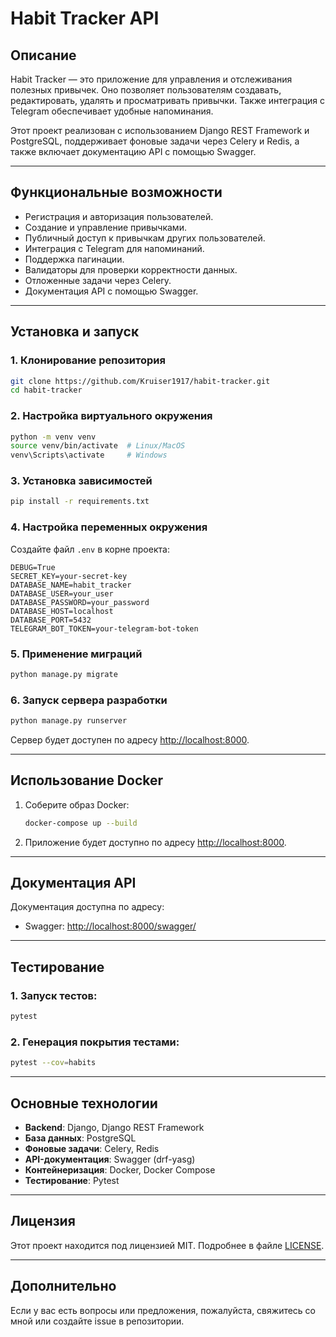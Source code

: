 
# **Habit Tracker API**

## Описание

Habit Tracker — это приложение для управления и отслеживания полезных привычек. Оно позволяет пользователям создавать, редактировать, удалять и просматривать привычки. Также интеграция с Telegram обеспечивает удобные напоминания.

Этот проект реализован с использованием Django REST Framework и PostgreSQL, поддерживает фоновые задачи через Celery и Redis, а также включает документацию API с помощью Swagger.

---

## Функциональные возможности

- Регистрация и авторизация пользователей.
- Создание и управление привычками.
- Публичный доступ к привычкам других пользователей.
- Интеграция с Telegram для напоминаний.
- Поддержка пагинации.
- Валидаторы для проверки корректности данных.
- Отложенные задачи через Celery.
- Документация API с помощью Swagger.

---

## Установка и запуск

### 1. Клонирование репозитория

```bash
git clone https://github.com/Kruiser1917/habit-tracker.git
cd habit-tracker
```

### 2. Настройка виртуального окружения

```bash
python -m venv venv
source venv/bin/activate  # Linux/MacOS
venv\Scripts\activate     # Windows
```

### 3. Установка зависимостей

```bash
pip install -r requirements.txt
```

### 4. Настройка переменных окружения

Создайте файл `.env` в корне проекта:

```plaintext
DEBUG=True
SECRET_KEY=your-secret-key
DATABASE_NAME=habit_tracker
DATABASE_USER=your_user
DATABASE_PASSWORD=your_password
DATABASE_HOST=localhost
DATABASE_PORT=5432
TELEGRAM_BOT_TOKEN=your-telegram-bot-token
```

### 5. Применение миграций

```bash
python manage.py migrate
```

### 6. Запуск сервера разработки

```bash
python manage.py runserver
```

Сервер будет доступен по адресу [http://localhost:8000](http://localhost:8000).

---

## Использование Docker

1. Соберите образ Docker:
   ```bash
   docker-compose up --build
   ```

2. Приложение будет доступно по адресу [http://localhost:8000](http://localhost:8000).

---

## Документация API

Документация доступна по адресу:
- Swagger: [http://localhost:8000/swagger/](http://localhost:8000/swagger/)

---

## Тестирование

### 1. Запуск тестов:

```bash
pytest
```

### 2. Генерация покрытия тестами:

```bash
pytest --cov=habits
```

---

## Основные технологии

- **Backend**: Django, Django REST Framework
- **База данных**: PostgreSQL
- **Фоновые задачи**: Celery, Redis
- **API-документация**: Swagger (drf-yasg)
- **Контейнеризация**: Docker, Docker Compose
- **Тестирование**: Pytest



---

## Лицензия

Этот проект находится под лицензией MIT. Подробнее в файле [LICENSE](LICENSE).

---

## Дополнительно

Если у вас есть вопросы или предложения, пожалуйста, свяжитесь со мной или создайте issue в репозитории.
